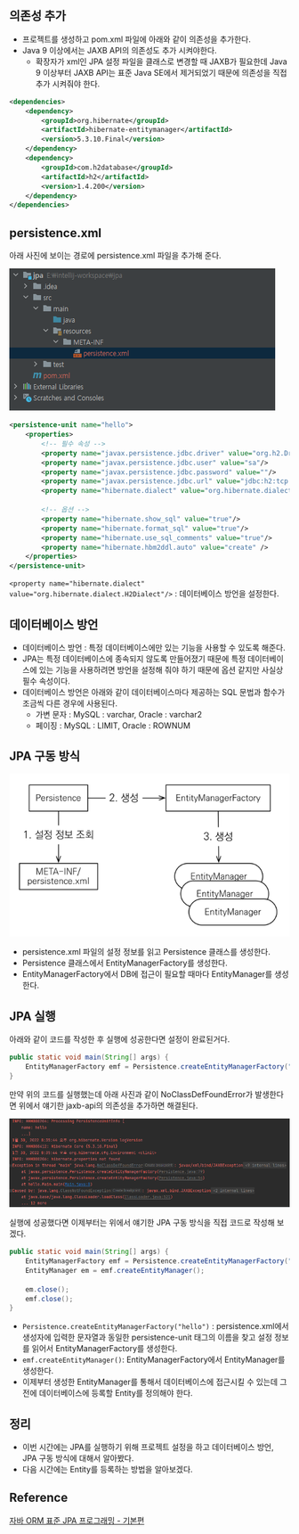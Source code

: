 ## 의존성 추가

- 프로젝트를 생성하고 pom.xml 파일에 아래와 같이 의존성을 추가한다.
- Java 9 이상에서는 JAXB API의 의존성도 추가 시켜야한다.
  - 확장자가 xml인 JPA 설정 파일을 클래스로 변경할 때 JAXB가 필요한데 Java 9 이상부터 JAXB API는 표준 Java SE에서 제거되었기 때문에 의존성을 직접 추가 시켜줘야 한다. 

```xml
<dependencies>
    <dependency>
        <groupId>org.hibernate</groupId>
        <artifactId>hibernate-entitymanager</artifactId>
        <version>5.3.10.Final</version>
    </dependency>
    <dependency>
        <groupId>com.h2database</groupId>
        <artifactId>h2</artifactId>
        <version>1.4.200</version>
    </dependency>
</dependencies>
```

## persistence.xml 

아래 사진에 보이는 경로에 persistence.xml 파일을 추가해 준다.

![image-20220130200710456](images\image-20220130200710456.png)

```xml
<persistence-unit name="hello">
    <properties>
        <!-- 필수 속성 -->
        <property name="javax.persistence.jdbc.driver" value="org.h2.Driver"/>
        <property name="javax.persistence.jdbc.user" value="sa"/>
        <property name="javax.persistence.jdbc.password" value=""/>
        <property name="javax.persistence.jdbc.url" value="jdbc:h2:tcp://localhost/~/test"/>
        <property name="hibernate.dialect" value="org.hibernate.dialect.H2Dialect"/>

        <!-- 옵션 -->
        <property name="hibernate.show_sql" value="true"/>
        <property name="hibernate.format_sql" value="true"/>
        <property name="hibernate.use_sql_comments" value="true"/>
        <property name="hibernate.hbm2ddl.auto" value="create" />
    </properties>
</persistence-unit>
```

`<property name="hibernate.dialect" value="org.hibernate.dialect.H2Dialect"/>` : 데이터베이스 방언을 설정한다.

## 데이터베이스 방언

- 데이터베이스 방언 : 특정 데이터베이스에만 있는 기능을 사용할 수 있도록 해준다.
- JPA는 특정 데이터베이스에 종속되지 않도록 만들어졌기 때문에 특정 데이터베이스에 있는 기능을 사용하려면 방언을 설정해 줘야 하기 때문에 옵션 같지만 사실상 필수 속성이다.
- 데이터베이스 방언은 아래와 같이 데이터베이스마다 제공하는 SQL 문법과 함수가 조금씩 다른 경우에 사용된다.
  - 가변 문자 : MySQL : varchar, Oracle : varchar2
  - 페이징 : MySQL : LIMIT, Oracle : ROWNUM

## JPA 구동 방식

![image-20220130202939063](images\image-20220130202939063.png)

- persistence.xml 파일의 설정 정보를 읽고 Persistence 클래스를 생성한다.
- Persistence 클래스에서 EntityManagerFactory를 생성한다.
- EntityManagerFactory에서 DB에 접근이 필요할 때마다 EntityManager를 생성한다.   

## JPA 실행

아래와 같이 코드를 작성한 후 실행에 성공한다면 설정이 완료된거다.

```JAVA
public static void main(String[] args) {
    EntityManagerFactory emf = Persistence.createEntityManagerFactory("hello");
}
```

만약 위의 코드를 실행했는데 아래 사진과 같이 NoClassDefFoundError가 발생한다면 위에서 얘기한 jaxb-api의 의존성을 추가하면 해결된다.

 ![image-20220130203854916](images\image-20220130203854916.png)

실행에 성공했다면 이제부터는 위에서 얘기한 JPA 구동 방식을 직접 코드로 작성해 보겠다.

```java
public static void main(String[] args) {
    EntityManagerFactory emf = Persistence.createEntityManagerFactory("hello");
    EntityManager em = emf.createEntityManager();

    em.close();
    emf.close();
}
```

- `Persistence.createEntityManagerFactory("hello")` : persistence.xml에서 생성자에 입력한 문자열과 동일한 persistence-unit 태그의 이름을 찾고 설정 정보를 읽어서 EntityManagerFactory를 생성한다.
- `emf.createEntityManager()`: EntityManagerFactory에서 EntityManager를 생성한다.
- 이제부터 생성한 EntityManager를 통해서 데이터베이스에 접근시킬 수 있는데 그 전에 데이터베이스에 등록할 Entity를 정의해야 한다.

## 정리

- 이번 시간에는 JPA를 실행하기 위해 프로젝트 설정을 하고 데이터베이스 방언, JPA 구동 방식에 대해서 알아봤다.
- 다음 시간에는 Entity를 등록하는 방법을 알아보겠다.

## Reference
[자바 ORM 표준 JPA 프로그래밍 - 기본편](https://www.inflearn.com/course/ORM-JPA-Basic/dashboard)